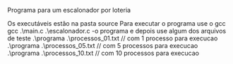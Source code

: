 Programa para um escalonador por loteria

Os executáveis estão na pasta source
Para executar o programa use o gcc
gcc .\main.c .\escalonador.c -o programa
e depois use algum dos arquivos de teste
.\programa .\processos_01.txt // com 1 processo para execucao
.\programa .\processos_05.txt // com 5 processos para execucao
.\programa .\processos_10.txt // com 10 processos para execucao
